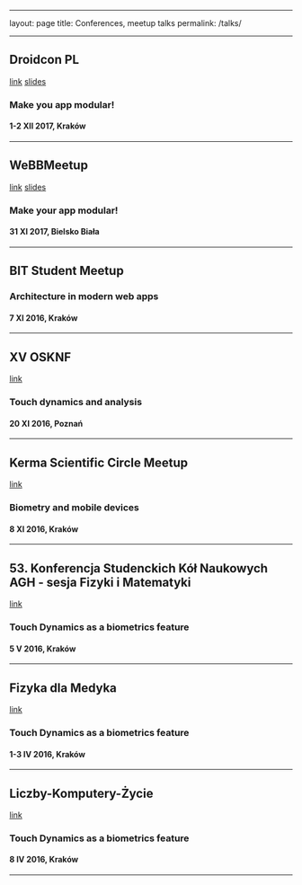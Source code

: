 ___
layout: page
title: Conferences, meetup talks
permalink: /talks/
___

## Droidcon PL
[link](http://droidcon.pl/)
[slides](https://rozkminiacz.github.io/DroidconSlides/#/)
### Make you app modular!
#### 1-2 XII 2017, Kraków

---

## WeBBMeetup
[link](http://webbmeetup.com/)
[slides](http://rozkmin-presentations.gitlab.io/WeBBMeetup/#/)
### Make your app modular!
#### 31 XI 2017, Bielsko Biała

---

## BIT Student Meetup
### Architecture in modern web apps
#### 7 XI 2016, Kraków

---

## XV OSKNF
[link](https://www.facebook.com/xvosknf/)
### Touch dynamics and analysis
#### 20 XI 2016, Poznań

___

## Kerma Scientific Circle Meetup
[link](https://www.facebook.com/sknkerma/photos/a.1583481478548033.1073741828.1583434595219388/1875934425969402/?type=3&theater)
### Biometry and mobile devices
#### 8 XI 2016, Kraków

---

## 53. Konferencja Studenckich Kół Naukowych AGH - sesja Fizyki i Matematyki

[link](http://www.agh.edu.pl/konferencje/konferencja/article/53-konferencja-studenckich-kol-naukowych/)
### Touch Dynamics as a biometrics feature
#### 5 V 2016, Kraków

---


## Fizyka dla Medyka
[link](fizykadlamedyka.agh.edu.pl)
### Touch Dynamics as a biometrics feature
#### 1-3 IV 2016, Kraków

---

## Liczby-Komputery-Życie
[link](https://www.facebook.com/LiczbyKomputeryZycie)
### Touch Dynamics as a biometrics feature
#### 8 IV 2016, Kraków

---
